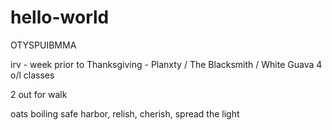 # hello-world
OTYSPUIBMMA

irv - week prior to Thanksgiving - Planxty / The Blacksmith / White Guava
4 o/l classes

2 out for walk

oats boiling
safe harbor, relish, cherish, spread the light
